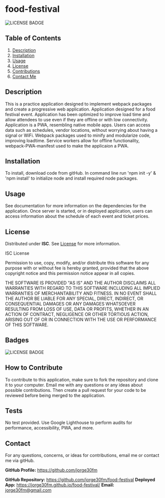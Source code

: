 # food-festival


![LICENSE BADGE](https://img.shields.io/badge/license-ISC-brightgreen?style=for-the-badge)

## Table of Contents

1. [Description](#description)
2. [Installation](#installation)
3. [Usage](#usage)
4. [License](#license)
5. [Contributions](#how-to-contribute)
6. [Contact Me](#contact)

## Description
This is a practice application designed to implement webpack packages and create a progressive web application. Application designed for a food festival event. Application has been optimized to improve load time and allow attendees to use even if they are offline or with low connectivity. Application is a PWA, resembling native mobile apps. Users can access data such as schedules, vendor locations, without worrying about having a signal or WiFi. Webpack packages used to minify and modularize code, improving loadtime. Service workers allow for offline functionality, webpack-PWA-manifest used to make the applicaion a PWA.


## Installation
To install, download code from gitHub. In command line run 'npm init -y' & 'npm install' to initialize node and install required node packages.


## Usage
See documentation for more information on the dependencies for the application. Once server is started, or in deployed application, users can access information about the schedule of each event and ticket prices.
## License

Distributed under **ISC**. See [License](https://spdx.org/licenses/ISC.html) for more information.



ISC License

Permission to use, copy, modify, and/or distribute this software for any purpose with or without fee is hereby granted, provided that the above copyright notice and this permission notice appear in all copies.

THE SOFTWARE IS PROVIDED "AS IS" AND THE AUTHOR DISCLAIMS ALL WARRANTIES WITH REGARD TO THIS SOFTWARE INCLUDING ALL IMPLIED WARRANTIES OF MERCHANTABILITY AND FITNESS. IN NO EVENT SHALL THE AUTHOR BE LIABLE FOR ANY SPECIAL, DIRECT, INDIRECT, OR CONSEQUENTIAL DAMAGES OR ANY DAMAGES WHATSOEVER RESULTING FROM LOSS OF USE, DATA OR PROFITS, WHETHER IN AN ACTION OF CONTRACT, NEGLIGENCE OR OTHER TORTIOUS ACTION, ARISING OUT OF OR IN CONNECTION WITH THE USE OR PERFORMANCE OF THIS SOFTWARE.

## Badges

![LICENSE BADGE](https://img.shields.io/badge/license-ISC-brightgreen?style=for-the-badge)

## How to Contribute

To contribute to this application, make sure to fork the repository and clone it to your computer. Email me with any questions or any ideas about possible contributions. Then create a pull request for your code to be reviewed before being merged to the application.

## Tests
No test provided. Use Google Lighthouse to perform audits for performance, accessibility, PWA, and more.

## Contact

For any questions, concerns, or ideas for contributions, email me or contact me via gitHub.

**GitHub Profile:** <https://github.com/jorge30fm>

**GitHub Repository:** <https://github.com/jorge30fm/food-festival>
**Deployed App:** <https://jorge30fm.github.io/food-festival/>
**Email:** jorge30fm@gmail.com
